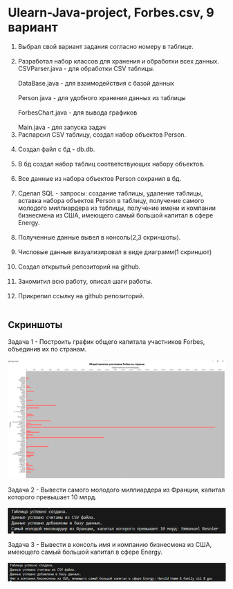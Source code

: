 # Ulearn-Java-project, Forbes.csv, 9 вариант
1. Выбрал свой вариант задания согласно номеру в таблице.<br></br>
2. Разработал набор классов для хранения и обработки всех данных. <br>
CSVParser.java - для обработки CSV таблицы.</br><br>
DataBase.java - для взаимодействия с базой данных</br><br>
Person.java - для удобного хранения данных из таблицы</br><br>
ForbesChart.java - для вывода графиков</br><br>
Main.java - для запуска задач</br>
3. Распарсил CSV таблицу, создал набор объектов Person.
<br></br>
4. Создал файл с бд - db.db.
<br></br>
5. В бд создал набор таблиц соответствующих набору объектов.
<br></br>
6. Все данные из набора объектов Person сохранил в бд.
<br></br>
7. Сделал SQL - запросы: создание таблицы, удаление таблицы, вставка набора объектов Person в таблицу, получение самого молодого миллиардера из таблицы, получение имени и компании бизнесмена из США, имеющего самый большой капитал в сфере Energy.<br></br>
8. Полученные данные вывел в консоль(2,3 скриншоты).<br></br>
9. Числовые данные визуализировал в виде диаграмм(1 скриншот)<br></br>
10. Создал открытый репозиторий на github.<br></br>
11. Закомитил всю работу, описал шаги работы.<br></br>
12. Прикрепил ссылку на github репозиторий.<br></br>

## Скриншоты

Задача 1 - Построить график общего капитала участников Forbes, объединив их по странам.<br></br>
![Задача 1](image-1.png)

Задача 2 - Вывести самого молодого миллиардера из Франции, капитал которого превышает 10 млрд.<br></br>
![Задача 2](image.png)

Задача 3 - Вывести в консоль имя и компанию бизнесмена из США, имеющего самый большой капитал в сфере Energy.<br></br>
![Задача 3](image-2.png)
